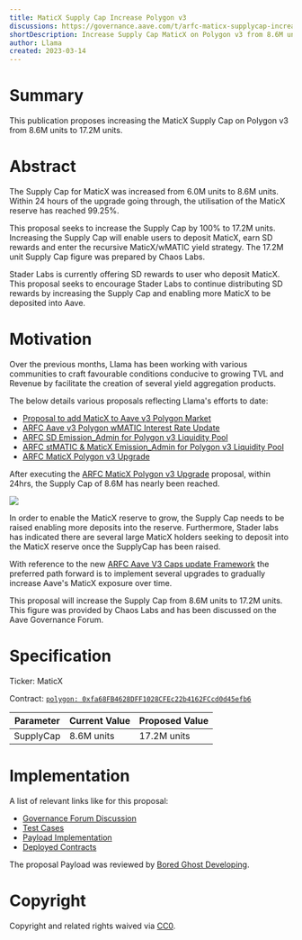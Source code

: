 ```yaml
---
title: MaticX Supply Cap Increase Polygon v3
discussions: https://governance.aave.com/t/arfc-maticx-supplycap-increase-polygon-v3/12217
shortDescription: Increase Supply Cap MaticX on Polygon v3 from 8.6M units to 17.2M units. 
author: Llama
created: 2023-03-14
---
```


# Summary

This publication proposes increasing the MaticX Supply Cap on Polygon v3 from 8.6M units to 17.2M units.

# Abstract

The Supply Cap for MaticX was increased from 6.0M units to 8.6M units. Within 24 hours of the upgrade going through, the utilisation of the MaticX reserve has reached 99.25%.

This proposal seeks to increase the Supply Cap by 100% to 17.2M units. Increasing the Supply Cap will enable users to deposit MaticX, earn SD rewards and enter the recursive MaticX/wMATIC yield strategy. The 17.2M unit Supply Cap figure was prepared by Chaos Labs.  

Stader Labs is currently offering SD rewards to user who deposit MaticX. This proposal seeks to encourage Stader Labs to continue distributing SD rewards by increasing the Supply Cap and enabling more MaticX to be deposited into Aave. 

# Motivation

Over the previous months, Llama has been working with various communities to craft favourable conditions conducive to growing TVL and Revenue by facilitate the creation of several yield aggregation products. 

The below details various proposals reflecting Llama's efforts to date:

* [Proposal to add MaticX to Aave v3 Polygon Market](https://governance.aave.com/t/proposal-to-add-maticx-to-aave-v3-polygon-market/79950)
* [ARFC Aave v3 Polygon wMATIC Interest Rate Update](https://governance.aave.com/t/arfc-aave-v3-polygon-wmatic-interest-rate-update/10290)
* [ARFC SD Emission_Admin for Polygon v3 Liquidity Pool](https://governance.aave.com/t/arfc-sd-emission-admin-for-polygon-v3-liquidity-pool/10658)
* [ARFC stMATIC & MaticX Emission_Admin for Polygon v3 Liquidity Pool](https://governance.aave.com/t/arfc-stmatic-maticx-emission-admin-for-polygon-v3-liquidity-pool/10632)
* [ARFC MaticX Polygon v3 Upgrade](https://governance.aave.com/t/arfc-maticx-polygon-v3-upgrade/11555)

After executing the [ARFC MaticX Polygon v3 Upgrade](https://governance.aave.com/t/arfc-maticx-polygon-v3-upgrade/11555) proposal, within 24hrs, the Supply Cap of 8.6M has nearly been reached.  

![](https://i.imgur.com/3xB9WkV.png)

In order to enable the MaticX reserve to grow, the Supply Cap needs to be raised enabling more deposits into the reserve. Furthermore, Stader labs has indicated there are several large MaticX holders seeking to deposit into the MaticX reserve once the SupplyCap has been raised.

With reference to the new [ARFC Aave V3 Caps update Framework](https://governance.aave.com/t/arfc-aave-v3-caps-update-framework/11937/1) the preferred path forward is to implement several upgrades to gradually increase Aave's MaticX exposure over time. 

This proposal will increase the Supply Cap from 8.6M units to  17.2M units. This figure was provided by Chaos Labs and has been discussed on the Aave Governance Forum. 

# Specification



Ticker: MaticX

Contract: [`polygon: 0xfa68FB4628DFF1028CFEc22b4162FCcd0d45efb6`](https://polygonscan.com/token/0xfa68fb4628dff1028cfec22b4162fccd0d45efb6)

|Parameter|Current Value|Proposed Value|
| --- | --- | --- |
|SupplyCap|8.6M units|17.2M units|

# Implementation

A list of relevant links like for this proposal:

* [Governance Forum Discussion](https://governance.aave.com/t/arfc-maticx-supplycap-increase-polygon-v3/12217)
* [Test Cases](XXX)
* [Payload Implementation](XXX)
* [Deployed Contracts](XXX)

The proposal Payload was reviewed by [Bored Ghost Developing](https://bgdlabs.com/).

# Copyright

Copyright and related rights waived via [CC0](https://creativecommons.org/publicdomain/zero/1.0/).


